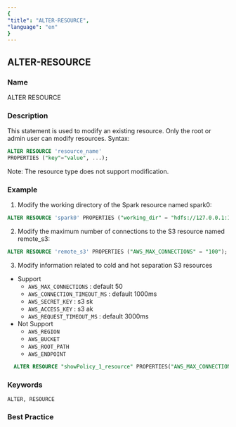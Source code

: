 ```yaml
---
{
"title": "ALTER-RESOURCE",
"language": "en"
}
---
```


<!--
Licensed to the Apache Software Foundation (ASF) under one
or more contributor license agreements. See the NOTICE file
distributed with this work for additional information
regarding copyright ownership. The ASF licenses this file
to you under the Apache License, Version 2.0 (the
"License"); you may not use this file except in compliance
with the License. You may obtain a copy of the License at

  http://www.apache.org/licenses/LICENSE-2.0

Unless required by applicable law or agreed to in writing,
software distributed under the License is distributed on an
"AS IS" BASIS, WITHOUT WARRANTIES OR CONDITIONS OF ANY
KIND, either express or implied. See the License for the
specific language governing permissions and limitations
under the License.
-->

## ALTER-RESOURCE

### Name

ALTER RESOURCE

### Description

This statement is used to modify an existing resource. Only the root or admin user can modify resources.
Syntax:
```sql
ALTER RESOURCE 'resource_name'
PROPERTIES ("key"="value", ...);
```

Note: The resource type does not support modification.

### Example

1. Modify the working directory of the Spark resource named spark0:

```sql
ALTER RESOURCE 'spark0' PROPERTIES ("working_dir" = "hdfs://127.0.0.1:10000/tmp/doris_new");
```
2. Modify the maximum number of connections to the S3 resource named remote_s3:

```sql
ALTER RESOURCE 'remote_s3' PROPERTIES ("AWS_MAX_CONNECTIONS" = "100");
```

3. Modify information related to cold and hot separation S3 resources
- Support
  - `AWS_MAX_CONNECTIONS` : default 50
  - `AWS_CONNECTION_TIMEOUT_MS` : default 1000ms
  - `AWS_SECRET_KEY` : s3 sk 
  - `AWS_ACCESS_KEY` : s3 ak
  - `AWS_REQUEST_TIMEOUT_MS` : default 3000ms
- Not Support
  - `AWS_REGION`
  - `AWS_BUCKET`
  - `AWS_ROOT_PATH`
  - `AWS_ENDPOINT`

```sql
  ALTER RESOURCE "showPolicy_1_resource" PROPERTIES("AWS_MAX_CONNECTIONS" = "1111");
```
### Keywords

```text
ALTER, RESOURCE
```

### Best Practice
